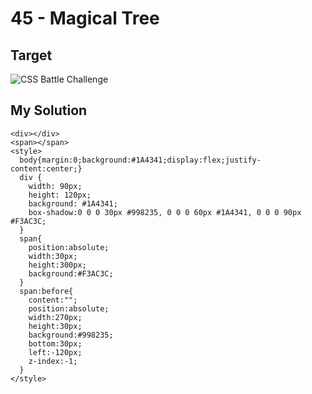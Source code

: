 # 45 - Magical Tree

## Target

![CSS Battle Challenge](https://cssbattle.dev/targets/45.png)

## My Solution

```
<div></div>
<span></span>
<style>
  body{margin:0;background:#1A4341;display:flex;justify-content:center;}
  div {
    width: 90px;
    height: 120px;
    background: #1A4341;
   	box-shadow:0 0 0 30px #998235, 0 0 0 60px #1A4341, 0 0 0 90px #F3AC3C;
  }
  span{
    position:absolute;
    width:30px;
    height:300px;
    background:#F3AC3C;
  }
  span:before{
    content:"";
    position:absolute;
    width:270px;
    height:30px;
    background:#998235;
    bottom:30px;
    left:-120px;
    z-index:-1;
  }
</style>
```
